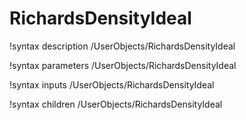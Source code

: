 <!-- MOOSE Documentation Stub: Remove this when content is added. -->

# RichardsDensityIdeal

!syntax description /UserObjects/RichardsDensityIdeal

!syntax parameters /UserObjects/RichardsDensityIdeal

!syntax inputs /UserObjects/RichardsDensityIdeal

!syntax children /UserObjects/RichardsDensityIdeal
